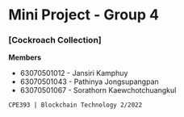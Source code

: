 # Mini Project - Group 4
### [Cockroach Collection]

<b>Members</b>
- 63070501012 - Jansiri Kamphuy
- 63070501043 - Pathinya Jongsupangpan
- 63070501067 - Sorathorn Kaewchotchuangkul

`CPE393 | Blockchain Technology 2/2022`
